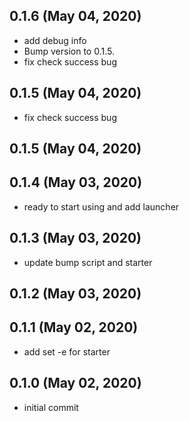 ## 0.1.6 (May 04, 2020)
  - add debug info
  - Bump version to 0.1.5.
  - fix check success bug

## 0.1.5 (May 04, 2020)
  - fix check success bug

## 0.1.5 (May 04, 2020)


## 0.1.4 (May 03, 2020)
  - ready to start using and add launcher

## 0.1.3 (May 03, 2020)
  - update bump script and starter

## 0.1.2 (May 03, 2020)


## 0.1.1 (May 02, 2020)
  - add set -e for starter

## 0.1.0 (May 02, 2020)
  - initial commit

